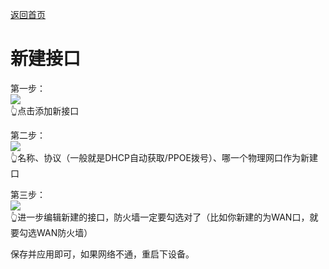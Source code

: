 [返回首页](https://opisthebest.github.io/OP-is-the-best/)               
# 新建接口            

第一步：                   
![](https://pic.downk.cc/item/5f0c314214195aa5947adf5f.png)                 
👆点击添加新接口                

第二步：                 
![](https://pic.downk.cc/item/5f0c317114195aa5947aec0f.png)              
👆名称、协议（一般就是DHCP自动获取/PPOE拨号）、哪一个物理网口作为新建口                  

第三步：              
![](https://pic.downk.cc/item/5f0c327c14195aa5947b30f6.png)                
👆进一步编辑新建的接口，防火墙一定要勾选对了（比如你新建的为WAN口，就要勾选WAN防火墙）               

保存并应用即可，如果网络不通，重启下设备。                    

